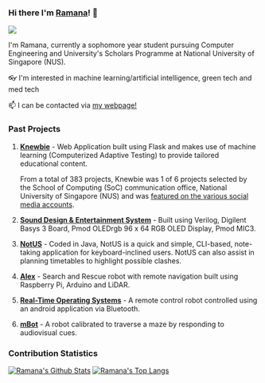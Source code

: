 ### Hi there I'm [Ramana](http://r-ramana.github.io/)! 👋

<a href="https://www.linkedin.com/in/ramana-r/"><img src="https://img.shields.io/badge/linkedin-%230077B5.svg?&style=for-the-badge&logo=linkedin&logoColor=white"></a>

I'm Ramana, currently a sophomore year student pursuing Computer Engineering and University's Scholars Programme at National University of Singapore (NUS).

👓 I'm interested in machine learning/artificial intelligence, green tech and med tech <br>

<!--🔭 I’m currently working on [, ]() <br>
🌱 I’m currently learning [ <br>-->
📫 I can be contacted via [my webpage!](http://r-ramana.github.io/)

### Past Projects
1. <b>[Knewbie](https://github.com/Orbital-Knewbie/Knewbie)</b> - Web Application built using Flask and makes use of machine learning (Computerized Adaptive Testing) to provide tailored educational content.

      From a total of 383 projects, Knewbie was 1 of 6 projects selected by the School of Computing (SoC) communication office, National University of Singapore (NUS) and was [featured on the various social media accounts](https://www.linkedin.com/feed/update/urn:li:activity:6703488818370215936/).
2. <b>[Sound Design & Entertainment System](https://github.com/R-Ramana/EE2026-FPGA-Project)</b> - Built using Verilog, Digilent Basys 3 Board, Pmod OLEDrgb 96 x 64 RGB OLED Display, Pmod MIC3. 
3. <b>[NotUS](https://github.com/AY2021S1-CS2113-T13-1/tp)</b> - Coded in Java, NotUS is a quick and simple, CLI-based, note-taking application for keyboard-inclined users. NotUS can also assist in planning timetables to highlight possible clashes.
4. <b>[Alex](https://github.com/R-Ramana/Alex)</b> - Search and Rescue robot with remote navigation built using Raspberry Pi, Arduino and LiDAR.
5. <b>[Real-Time Operating Systems](https://github.com/R-Ramana/CG2271)</b> - A remote control robot controlled using an android application via Bluetooth.
6. <b>[mBot](https://github.com/R-Ramana/mBot-A-Maze-ing-Race)</b> - A robot calibrated to traverse a maze by responding to audiovisual cues.


### Contribution Statistics
[![Ramana's Github Stats](https://github-readme-stats.vercel.app/api?username=r-ramana&count_private=true&theme=graywhite)](https://github.com/anuraghazra/github-readme-stats)
[![Ramana's Top Langs](https://github-readme-stats.vercel.app/api/top-langs/?username=r-ramana&layout=compact&langs_count=10)](https://github.com/anuraghazra/github-readme-stats)

<!--
**R-Ramana/R-Ramana** is a ✨ _special_ ✨ repository because its `README.md` (this file) appears on your GitHub profile.

Here are some ideas to get you started:

- ..
- 
- 👯 I’m looking to collaborate on ...
- 🤔 I’m looking for help with ...
- 💬 Ask me about ...
- 😄 Pronouns: ...
- ⚡ Fun fact: ...
-->
